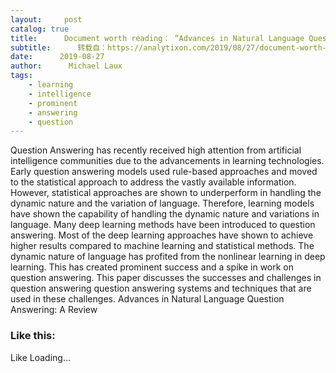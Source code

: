 ```yaml
---
layout:     post
catalog: true
title:      Document worth reading： “Advances in Natural Language Question Answering： A Review”
subtitle:      转载自：https://analytixon.com/2019/08/27/document-worth-reading-advances-in-natural-language-question-answering-a-review/
date:      2019-08-27
author:      Michael Laux
tags:
    - learning
    - intelligence
    - prominent
    - answering
    - question
---
```


Question Answering has recently received high attention from artificial intelligence communities due to the advancements in learning technologies. Early question answering models used rule-based approaches and moved to the statistical approach to address the vastly available information. However, statistical approaches are shown to underperform in handling the dynamic nature and the variation of language. Therefore, learning models have shown the capability of handling the dynamic nature and variations in language. Many deep learning methods have been introduced to question answering. Most of the deep learning approaches have shown to achieve higher results compared to machine learning and statistical methods. The dynamic nature of language has profited from the nonlinear learning in deep learning. This has created prominent success and a spike in work on question answering. This paper discusses the successes and challenges in question answering question answering systems and techniques that are used in these challenges. Advances in Natural Language Question Answering: A Review

### Like this:

Like Loading...
